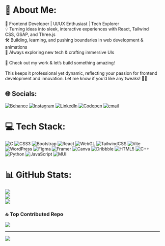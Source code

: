 # 💫 About Me:
🚀 Frontend Developer | UI/UX Enthusiast | Tech Explorer<br>💡 Turning ideas into sleek, interactive experiences with React, Tailwind CSS, GSAP, and Three.js<br>🛠️ Building, learning, and pushing boundaries in web development & animations<br>🌱 Always exploring new tech & crafting immersive UIs<br><br>🔗 Check out my work & let’s build something amazing!<br><br>This keeps it professional yet dynamic, reflecting your passion for frontend development and innovation. Let me know if you’d like any tweaks! 🚀🔥


## 🌐 Socials:
[![Behance](https://img.shields.io/badge/Behance-1769ff?logo=behance&logoColor=white)](https://behance.net/sahajmaniya1) [![Instagram](https://img.shields.io/badge/Instagram-%23E4405F.svg?logo=Instagram&logoColor=white)](https://instagram.com/sahajmaniya_) [![LinkedIn](https://img.shields.io/badge/LinkedIn-%230077B5.svg?logo=linkedin&logoColor=white)](https://linkedin.com/in/sahajmaniya) [![Codepen](https://img.shields.io/badge/Codepen-000000?logo=codepen&logoColor=white)](https://codepen.io/sahaj1504) [![email](https://img.shields.io/badge/Email-D14836?logo=gmail&logoColor=white)](mailto:sahajmaniya111@gmail.com) 

# 💻 Tech Stack:
![C](https://img.shields.io/badge/c-%2300599C.svg?style=flat-square&logo=c&logoColor=white) ![CSS3](https://img.shields.io/badge/css3-%231572B6.svg?style=flat-square&logo=css3&logoColor=white) ![Bootstrap](https://img.shields.io/badge/bootstrap-%238511FA.svg?style=flat-square&logo=bootstrap&logoColor=white) ![React](https://img.shields.io/badge/react-%2320232a.svg?style=flat-square&logo=react&logoColor=%2361DAFB) ![WebGL](https://img.shields.io/badge/WebGL-990000?logo=webgl&logoColor=white&style=flat-square) ![TailwindCSS](https://img.shields.io/badge/tailwindcss-%2338B2AC.svg?style=flat-square&logo=tailwind-css&logoColor=white) ![Vite](https://img.shields.io/badge/vite-%23646CFF.svg?style=flat-square&logo=vite&logoColor=white) ![WordPress](https://img.shields.io/badge/WordPress-%23117AC9.svg?style=flat-square&logo=WordPress&logoColor=white) ![Figma](https://img.shields.io/badge/figma-%23F24E1E.svg?style=flat-square&logo=figma&logoColor=white) ![Framer](https://img.shields.io/badge/Framer-black?style=flat-square&logo=framer&logoColor=blue) ![Canva](https://img.shields.io/badge/Canva-%2300C4CC.svg?style=flat-square&logo=Canva&logoColor=white) ![Dribbble](https://img.shields.io/badge/Dribbble-EA4C89?style=flat-square&logo=dribbble&logoColor=white) ![HTML5](https://img.shields.io/badge/html5-%23E34F26.svg?style=flat-square&logo=html5&logoColor=white) ![C++](https://img.shields.io/badge/c++-%2300599C.svg?style=flat-square&logo=c%2B%2B&logoColor=white) ![Python](https://img.shields.io/badge/python-3670A0?style=flat-square&logo=python&logoColor=ffdd54) ![JavaScript](https://img.shields.io/badge/javascript-%23323330.svg?style=flat-square&logo=javascript&logoColor=%23F7DF1E) ![MUI](https://img.shields.io/badge/MUI-%230081CB.svg?style=flat-square&logo=mui&logoColor=white)
# 📊 GitHub Stats:
![](https://github-readme-stats.vercel.app/api?username=sahajmaniya&theme=dark&hide_border=false&include_all_commits=true&count_private=true)<br/>
![](https://github-readme-streak-stats.herokuapp.com/?user=sahajmaniya&theme=dark&hide_border=false)<br/>
![](https://github-readme-stats.vercel.app/api/top-langs/?username=sahajmaniya&theme=dark&hide_border=false&include_all_commits=true&count_private=true&layout=compact)

### 🔝 Top Contributed Repo
![](https://github-contributor-stats.vercel.app/api?username=sahajmaniya&limit=5&theme=dark&combine_all_yearly_contributions=true)

---
[![](https://visitcount.itsvg.in/api?id=sahajmaniya&icon=0&color=0)](https://visitcount.itsvg.in)

<!-- Proudly created with GPRM ( https://gprm.itsvg.in ) -->
